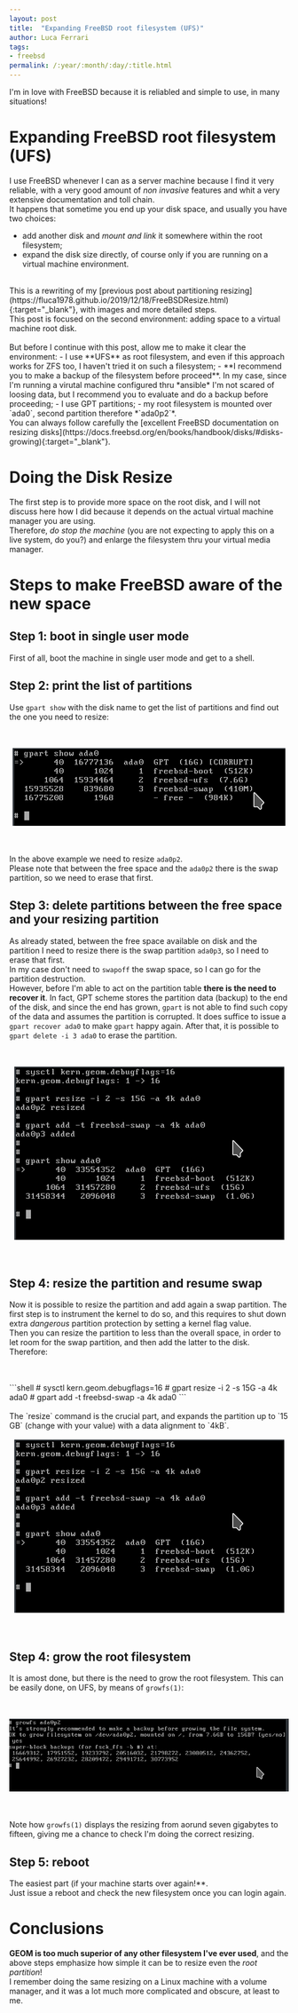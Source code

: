 ```yaml
---
layout: post
title:  "Expanding FreeBSD root filesystem (UFS)"
author: Luca Ferrari
tags:
- freebsd
permalink: /:year/:month/:day/:title.html
---
```

I'm in love with FreeBSD because it is reliabled and simple to use, in many situations!

# Expanding FreeBSD root filesystem (UFS)

I use FreeBSD whenever I can as a server machine because I find it very reliable, with a very good amount of *non invasive* features and whit a very extensive documentation and toll chain.
<br/>
It happens that sometime you end up your disk space, and usually you have two choices:
- add another disk and *mount and link* it somewhere within the root filesystem;
- expand the disk size directly, of course only if you are running on a virtual machine environment.
<br/>
This is a rewriting of my [previous post about partitioning resizing](https://fluca1978.github.io/2019/12/18/FreeBSDResize.html){:target="_blank"}, with images and more detailed steps.
<br/>
This post is focused on the second environment: adding space to a virtual machine root disk.
<br/>
<br/>
But before I continue with this post, allow me to make it clear the environment:
- I use **UFS** as root filesystem, and even if this approach works for ZFS too, I haven't tried it on such a filesystem;
- **I recommend you to make a backup of the filesystem before proceed**. In my case, since I'm running a virutal machine configured thru *ansible* I'm not scared of loosing data, but I recommend you to evaluate and do a backup before proceeding;
- I use GPT partitions;
- my root filesystem is mounted over `ada0`, second partition therefore *`ada0p2`*.
<br/>
You can always follow carefully the [excellent FreeBSD documentation on resizing disks](https://docs.freebsd.org/en/books/handbook/disks/#disks-growing){:target="_blank"}.

# Doing the Disk Resize

The first step is to provide more space on the root disk, and I will not discuss here how I did because it depends on the actual virtual machine manager you are using.
<br/>
Therefore, *do stop the machine* (you are not expecting to apply this on a live system, do you?) and enlarge the filesystem thru your virtual media manager.

# Steps to make FreeBSD aware of the new space

## Step 1: boot in single user mode
First of all, boot the machine in single user mode and get to a shell.

## Step 2: print the list of partitions

Use `gpart show` with the disk name to get the list of partitions and find out the one you need to resize:

<br/>
<br/>
<center>
<img src ="/images/posts/freebsd/resize/freebsd_resize_1.png" />
</center>
<br/>
<br/>

In the above example we need to resize `ada0p2`.
<br/>
Please note that between the free space and the `ada0p2` there is the swap partition, so we need to erase that first.

## Step 3: delete partitions between the free space and your resizing partition

As already stated, between the free space available on disk and the partition I need to resize there is the swap partition `ada0p3`, so I need to erase that first.
<br/>
In my case don't need to `swapoff` the swap space, so I can go for the partition destruction.
<br/>
However, before I'm able to act on the partition table **there is the need to recover it**. In fact, GPT scheme stores the partition data (backup) to the end of the disk, and since the end has grown, `gpart` is not able to find such copy of the data and assumes the partition is corrupted. It does suffice to issue a `gpart recover ada0` to make `gpart` happy again.
After that, it is possible to `gpart delete -i 3 ada0` to erase the partition.



<br/>
<br/>
<center>
<img src ="/images/posts/freebsd/resize/freebsd_resize_3.png" />
</center>
<br/>
<br/>


## Step 4: resize the partition and resume swap

Now it is possible to resize the partition and add again a swap partition.
The first step is to instrument the kernel to do so, and this requires to shut down extra *dangerous* partition protection by setting a kernel flag value.
<br/>
Then you can resize the partition to less than the overall space, in order to let room for the swap partition, and then add the latter to the disk.
<br/>
Therefore:

<br/>
<br/>
```shell
# sysctl kern.geom.debugflags=16
# gpart resize -i 2 -s 15G -a 4k ada0
# gpart add -t freebsd-swap -a 4k ada0
```
<br/>
<br/>
The `resize` command is the crucial part, and expands the partition up to `15 GB` (change with your value) with a data alignment to `4kB`.


<br/>
<br/>
<center>
<img src ="/images/posts/freebsd/resize/freebsd_resize_3.png" />
</center>
<br/>
<br/>


## Step 4: grow the root filesystem

It is amost done, but there is the need to grow the root filesystem. This can be easily done, on UFS, by means of `growfs(1)`:


<br/>
<br/>
<center>
<img src ="/images/posts/freebsd/resize/freebsd_resize_4.png" />
</center>
<br/>
<br/>

Note how `growfs(1)` displays the resizing from aorund seven gigabytes to fifteen, giving me a chance to check I'm doing the correct resizing.


## Step 5: reboot

The easiest part (if your machine starts over again!**.
<br/>
Just issue a reboot and check the new filesystem once you can login again.


# Conclusions

**GEOM is too much superior of any other filesystem I've ever used**, and the above steps emphasize how simple it can be to resize even the *root partition*!
<br/>
I remember doing the same resizing on a Linux machine with a volume manager, and it was a lot much more complicated and obscure, at least to me.


